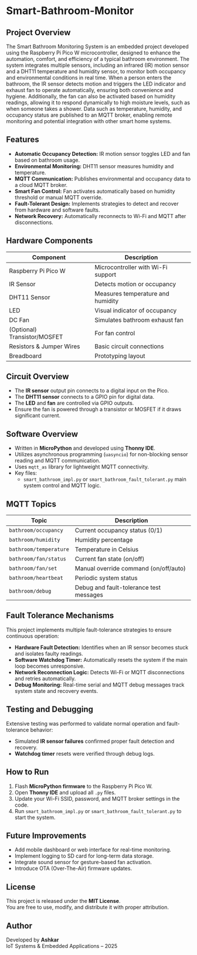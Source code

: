 # Smart-Bathroom-Monitor

## Project Overview
The Smart Bathroom Monitoring System is an embedded project developed using the Raspberry Pi Pico W microcontroller, designed to enhance the automation, comfort, and efficiency of a typical bathroom environment. The system integrates multiple sensors, including an infrared (IR) motion sensor and a DHT11 temperature and humidity sensor, to monitor both occupancy and environmental conditions in real time. When a person enters the bathroom, the IR sensor detects motion and triggers the LED indicator and exhaust fan to operate automatically, ensuring both convenience and hygiene. Additionally, the fan can also be activated based on humidity readings, allowing it to respond dynamically to high moisture levels, such as when someone takes a shower. Data such as temperature, humidity, and occupancy status are published to an MQTT broker, enabling remote monitoring and potential integration with other smart home systems.


## Features
- **Automatic Occupancy Detection:** IR motion sensor toggles LED and fan based on bathroom usage.
- **Environmental Monitoring:** DHT11 sensor measures humidity and temperature.
- **MQTT Communication:** Publishes environmental and occupancy data to a cloud MQTT broker.
- **Smart Fan Control:** Fan activates automatically based on humidity threshold or manual MQTT override.
- **Fault-Tolerant Design:** Implements strategies to detect and recover from hardware and software faults.
- **Network Recovery:** Automatically reconnects to Wi-Fi and MQTT after disconnections.


## Hardware Components
| Component | Description |
|------------|-------------|
| Raspberry Pi Pico W | Microcontroller with Wi-Fi support |
| IR Sensor | Detects motion or occupancy |
| DHT11 Sensor | Measures temperature and humidity |
| LED | Visual indicator of occupancy |
| DC Fan | Simulates bathroom exhaust fan |
| (Optional) Transistor/MOSFET | For fan control |
| Resistors & Jumper Wires | Basic circuit connections |
| Breadboard | Prototyping layout |


## Circuit Overview
- The **IR sensor** output pin connects to a digital input on the Pico.
- The **DHT11 sensor** connects to a GPIO pin for digital data.
- The **LED** and **fan** are controlled via GPIO outputs.
- Ensure the fan is powered through a transistor or MOSFET if it draws significant current.


## Software Overview
- Written in **MicroPython** and developed using **Thonny IDE**.
- Utilizes asynchronous programming (`uasyncio`) for non-blocking sensor reading and MQTT communication.
- Uses `mqtt_as` library for lightweight MQTT connectivity.
- Key files:
  - `smart_bathroom_impl.py` or `smart_bathroom_fault_tolerant.py` main system control and MQTT logic.


## MQTT Topics
| Topic | Description |
|--------|-------------|
| `bathroom/occupancy` | Current occupancy status (0/1) |
| `bathroom/humidity` | Humidity percentage |
| `bathroom/temperature` | Temperature in Celsius |
| `bathroom/fan/status` | Current fan state (on/off) |
| `bathroom/fan/set` | Manual override command (on/off/auto) |
| `bathroom/heartbeat` | Periodic system status |
| `bathroom/debug` | Debug and fault-tolerance test messages |


## Fault Tolerance Mechanisms
This project implements multiple fault-tolerance strategies to ensure continuous operation:
- **Hardware Fault Detection:** Identifies when an IR sensor becomes stuck and isolates faulty readings.
- **Software Watchdog Timer:** Automatically resets the system if the main loop becomes unresponsive.
- **Network Reconnection Logic:** Detects Wi-Fi or MQTT disconnections and retries automatically.
- **Debug Monitoring:** Real-time serial and MQTT debug messages track system state and recovery events.


## Testing and Debugging
Extensive testing was performed to validate normal operation and fault-tolerance behavior:
- Simulated **IR sensor failures** confirmed proper fault detection and recovery.
- **Watchdog timer** resets were verified through debug logs.


## How to Run
1. Flash **MicroPython firmware** to the Raspberry Pi Pico W.
2. Open **Thonny IDE** and upload all `.py` files.
3. Update your Wi-Fi SSID, password, and MQTT broker settings in the code.
4. Run `smart_bathroom_impl.py` or `smart_bathroom_fault_tolerant.py` to start the system.


## Future Improvements
- Add mobile dashboard or web interface for real-time monitoring.
- Implement logging to SD card for long-term data storage.
- Integrate sound sensor for gesture-based fan activation.
- Introduce OTA (Over-The-Air) firmware updates.


## License
This project is released under the **MIT License**.  
You are free to use, modify, and distribute it with proper attribution.


## Author
Developed by **Ashkar**  
IoT Systems & Embedded Applications – 2025


